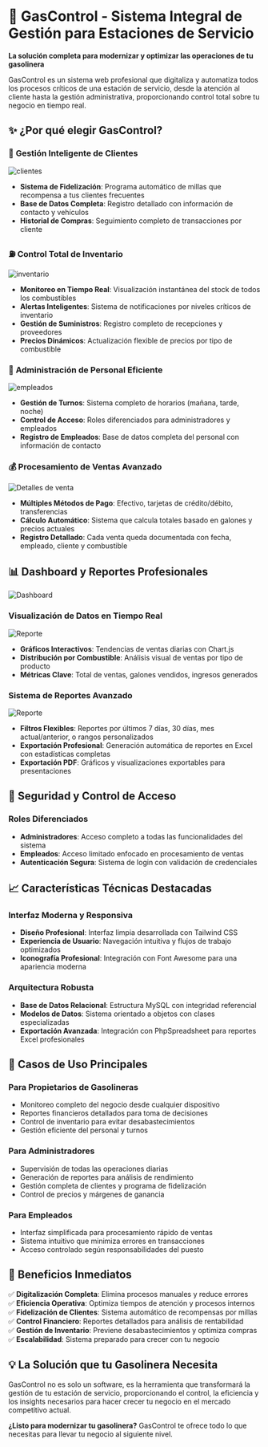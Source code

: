 # 🚗 GasControl - Sistema Integral de Gestión para Estaciones de Servicio  
  
**La solución completa para modernizar y optimizar las operaciones de tu gasolinera**  
  
GasControl es un sistema web profesional que digitaliza y automatiza todos los procesos críticos de una estación de servicio, desde la atención al cliente hasta la gestión administrativa, proporcionando control total sobre tu negocio en tiempo real.  
  
## ✨ ¿Por qué elegir GasControl?  
  
### 🎯 **Gestión Inteligente de Clientes**  
![clientes](clientes.png)
- **Sistema de Fidelización**: Programa automático de millas que recompensa a tus clientes frecuentes  
- **Base de Datos Completa**: Registro detallado con información de contacto y vehículos  
- **Historial de Compras**: Seguimiento completo de transacciones por cliente  
  
### ⛽ **Control Total de Inventario**  
![inventario](inventario.png)
- **Monitoreo en Tiempo Real**: Visualización instantánea del stock de todos los combustibles  
- **Alertas Inteligentes**: Sistema de notificaciones por niveles críticos de inventario  
- **Gestión de Suministros**: Registro completo de recepciones y proveedores  
- **Precios Dinámicos**: Actualización flexible de precios por tipo de combustible  
  
### 👥 **Administración de Personal Eficiente** 
![empleados](empleados.png)
- **Gestión de Turnos**: Sistema completo de horarios (mañana, tarde, noche)  
- **Control de Acceso**: Roles diferenciados para administradores y empleados  
- **Registro de Empleados**: Base de datos completa del personal con información de contacto  
  
### 💰 **Procesamiento de Ventas Avanzado**  
![Detalles de venta](detalles_venta.png)
- **Múltiples Métodos de Pago**: Efectivo, tarjetas de crédito/débito, transferencias  
- **Cálculo Automático**: Sistema que calcula totales basado en galones y precios actuales  
- **Registro Detallado**: Cada venta queda documentada con fecha, empleado, cliente y combustible  
  
## 📊 **Dashboard y Reportes Profesionales**  
![Dashboard](dashboard.png)
  
### Visualización de Datos en Tiempo Real  
![Reporte](reportes2.png)
- **Gráficos Interactivos**: Tendencias de ventas diarias con Chart.js  
- **Distribución por Combustible**: Análisis visual de ventas por tipo de producto  
- **Métricas Clave**: Total de ventas, galones vendidos, ingresos generados  
  
### Sistema de Reportes Avanzado 
![Reporte](reportes1.png)
- **Filtros Flexibles**: Reportes por últimos 7 días, 30 días, mes actual/anterior, o rangos personalizados  
- **Exportación Profesional**: Generación automática de reportes en Excel con estadísticas completas  
- **Exportación PDF**: Gráficos y visualizaciones exportables para presentaciones  
  
## 🔐 **Seguridad y Control de Acceso**  
  
### Roles Diferenciados  
- **Administradores**: Acceso completo a todas las funcionalidades del sistema  
- **Empleados**: Acceso limitado enfocado en procesamiento de ventas  
- **Autenticación Segura**: Sistema de login con validación de credenciales  
  
## 📈 **Características Técnicas Destacadas**  
  
### Interfaz Moderna y Responsiva  
- **Diseño Profesional**: Interfaz limpia desarrollada con Tailwind CSS  
- **Experiencia de Usuario**: Navegación intuitiva y flujos de trabajo optimizados  
- **Iconografía Profesional**: Integración con Font Awesome para una apariencia moderna  
  
### Arquitectura Robusta  
- **Base de Datos Relacional**: Estructura MySQL con integridad referencial  
- **Modelos de Datos**: Sistema orientado a objetos con clases especializadas  
- **Exportación Avanzada**: Integración con PhpSpreadsheet para reportes Excel profesionales  
  
## 🎯 **Casos de Uso Principales**  
  
### Para Propietarios de Gasolineras  
- Monitoreo completo del negocio desde cualquier dispositivo  
- Reportes financieros detallados para toma de decisiones  
- Control de inventario para evitar desabastecimientos  
- Gestión eficiente del personal y turnos  
  
### Para Administradores  
- Supervisión de todas las operaciones diarias  
- Generación de reportes para análisis de rendimiento  
- Gestión completa de clientes y programa de fidelización  
- Control de precios y márgenes de ganancia  
  
### Para Empleados  
- Interfaz simplificada para procesamiento rápido de ventas  
- Sistema intuitivo que minimiza errores en transacciones  
- Acceso controlado según responsabilidades del puesto  
  
## 🚀 **Beneficios Inmediatos**  
  
✅ **Digitalización Completa**: Elimina procesos manuales y reduce errores    
✅ **Eficiencia Operativa**: Optimiza tiempos de atención y procesos internos    
✅ **Fidelización de Clientes**: Sistema automático de recompensas por millas    
✅ **Control Financiero**: Reportes detallados para análisis de rentabilidad    
✅ **Gestión de Inventario**: Previene desabastecimientos y optimiza compras    
✅ **Escalabilidad**: Sistema preparado para crecer con tu negocio    
  
## 💡 **La Solución que tu Gasolinera Necesita**  
  
GasControl no es solo un software, es la herramienta que transformará la gestión de tu estación de servicio, proporcionando el control, la eficiencia y los insights necesarios para hacer crecer tu negocio en el mercado competitivo actual.  
  
**¿Listo para modernizar tu gasolinera?** GasControl te ofrece todo lo que necesitas para llevar tu negocio al siguiente nivel.

